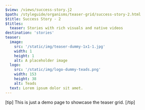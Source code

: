 ```yaml
---
$view: /views/success-story.j2
$path: /styleguide/organisms/teaser-grid/success-story-2.html
$title: Success Story - 2
$titles:
  teaser: Stories with rich visuals and native videos
destination: 'stories'
teaser:
  image:
    src: '/static/img/teaser-dummy-1x1-1.jpg'
    width: 1
    height: 1
    alt: A placeholder image
  logo:
    src: '/static/img/logo-dummy-teads.png'
    width: 153
    height: 38
    alt: Teads
  text: Lorem ipsum dolor sit amet.
---
```

[tip]
This is just a demo page to showcase the teaser grid.
[/tip]
